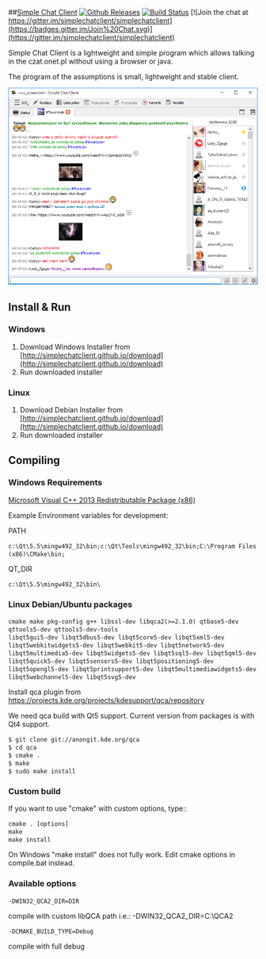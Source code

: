 ##[Simple Chat Client](http://simplechatclient.github.io "Simple Chat Client Offical Site") [![Github Releases](https://img.shields.io/github/downloads/simplechatclient/simplechatclient/latest/total.svg)](https://github.com/simplechatclient/simplechatclient/releases/latest) [![Build Status](https://travis-ci.org/simplechatclient/simplechatclient.svg?branch=master)](https://travis-ci.org/simplechatclient/simplechatclient) [![Join the chat at https://gitter.im/simplechatclient/simplechatclient](https://badges.gitter.im/Join%20Chat.svg)](https://gitter.im/simplechatclient/simplechatclient)

Simple Chat Client is a lightweight and simple program which allows talking in the czat.onet.pl
without using a browser or java.

The program of the assumptions is small, lightweight and stable client.

![](images/screenshot.png)

## Install & Run ##

### Windows ###

1. Download Windows Installer from [http://simplechatclient.github.io/download](http://simplechatclient.github.io/download)
2. Run downloaded installer

### Linux ###

1. Download Debian Installer from [http://simplechatclient.github.io/download](http://simplechatclient.github.io/download)
2. Run downloaded installer

## Compiling

### Windows Requirements

[Microsoft Visual C++ 2013 Redistributable Package (x86)](http://www.microsoft.com/en-us/download/details.aspx?id=40784)

Example Environment variables for development:

PATH

	c:\Qt\5.5\mingw492_32\bin;c:\Qt\Tools\mingw492_32\bin;C:\Program Files (x86)\CMake\bin;

QT_DIR

	c:\Qt\5.5\mingw492_32\bin\

### Linux Debian/Ubuntu packages

	cmake make pkg-config g++ libssl-dev libqca2(>=2.1.0) qtbase5-dev qttools5-dev qttools5-dev-tools
	libqt5gui5-dev libqt5dbus5-dev libqt5core5-dev libqt5xml5-dev libqt5webkitwidgets5-dev libqt5webkit5-dev libqt5network5-dev libqt5multimedia5-dev libqt5widgets5-dev libqt5sql5-dev libqt5qml5-dev libqt5quick5-dev libqt5sensors5-dev libqt5positioning5-dev libqt5opengl5-dev libqt5printsupport5-dev libqt5multimediawidgets5-dev libqt5webchannel5-dev libqt5svg5-dev

Install qca plugin from https://projects.kde.org/projects/kdesupport/qca/repository

We need qca build with Qt5 support. Current version from packages is with Qt4 support.

	$ git clone git://anongit.kde.org/qca
	$ cd qca
	$ cmake .
	$ make
	$ sudo make install

### Custom build

If you want to use "cmake" with custom options, type::

	cmake . [options]
	make
	make install

On Windows "make install" does not fully work. Edit cmake options in compile.bat instead.

### Available options

	-DWIN32_QCA2_DIR=DIR

compile with custom libQCA path i.e.: -DWIN32_QCA2_DIR=C:\QCA2

	-DCMAKE_BUILD_TYPE=Debug

compile with full debug
